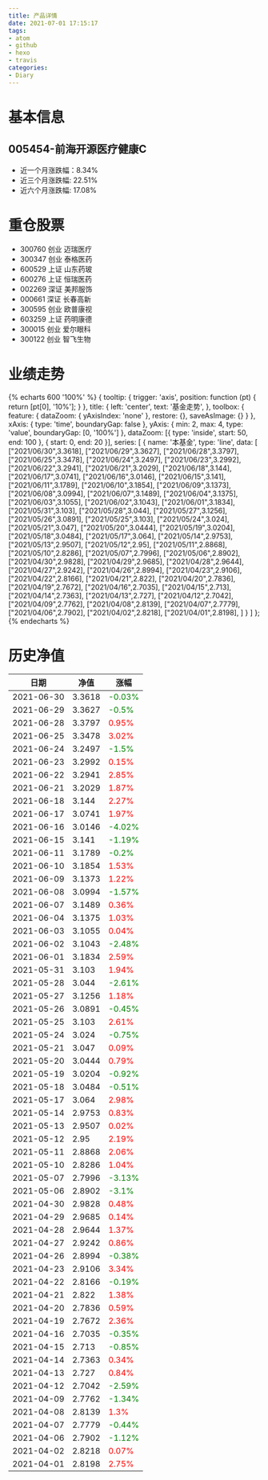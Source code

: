 ```yaml
---
title: 产品详情
date: 2021-07-01 17:15:17
tags:
- atom
- github
- hexo
- travis
categories:
- Diary
---
```


# 基本信息
## 005454-前海开源医疗健康C
- 近一个月涨跌幅：8.34%
- 近三个月涨跌幅: 22.51%
- 近六个月涨跌幅: 17.08%

# 重仓股票
- 300760 创业 迈瑞医疗
- 300347 创业 泰格医药
- 600529 上证 山东药玻
- 600276 上证 恒瑞医药
- 002269 深证 美邦服饰
- 000661 深证 长春高新
- 300595 创业 欧普康视
- 603259 上证 药明康德
- 300015 创业 爱尔眼科
- 300122 创业 智飞生物
# 业绩走势

{% echarts 600 '100%' %}
{
  tooltip: {
        trigger: 'axis',
        position: function (pt) {
            return [pt[0], '10%'];
        }
    },
    title: {
        left: 'center',
        text: '基金走势',
    },
    toolbox: {
        feature: {
            dataZoom: {
                yAxisIndex: 'none'
            },
            restore: {},
            saveAsImage: {}
        }
    },
    xAxis: {
        type: 'time',
        boundaryGap: false
    },
    yAxis: {
        min: 2,
        max: 4,
        type: 'value',
        boundaryGap: [0, '100%']
    },
    dataZoom: [{
        type: 'inside',
        start: 50,
        end: 100
    }, {
        start: 0,
        end: 20
    }],
    series: [
        {
            name: '本基金',
            type: 'line',
            data: [
["2021/06/30",3.3618],
["2021/06/29",3.3627],
["2021/06/28",3.3797],
["2021/06/25",3.3478],
["2021/06/24",3.2497],
["2021/06/23",3.2992],
["2021/06/22",3.2941],
["2021/06/21",3.2029],
["2021/06/18",3.144],
["2021/06/17",3.0741],
["2021/06/16",3.0146],
["2021/06/15",3.141],
["2021/06/11",3.1789],
["2021/06/10",3.1854],
["2021/06/09",3.1373],
["2021/06/08",3.0994],
["2021/06/07",3.1489],
["2021/06/04",3.1375],
["2021/06/03",3.1055],
["2021/06/02",3.1043],
["2021/06/01",3.1834],
["2021/05/31",3.103],
["2021/05/28",3.044],
["2021/05/27",3.1256],
["2021/05/26",3.0891],
["2021/05/25",3.103],
["2021/05/24",3.024],
["2021/05/21",3.047],
["2021/05/20",3.0444],
["2021/05/19",3.0204],
["2021/05/18",3.0484],
["2021/05/17",3.064],
["2021/05/14",2.9753],
["2021/05/13",2.9507],
["2021/05/12",2.95],
["2021/05/11",2.8868],
["2021/05/10",2.8286],
["2021/05/07",2.7996],
["2021/05/06",2.8902],
["2021/04/30",2.9828],
["2021/04/29",2.9685],
["2021/04/28",2.9644],
["2021/04/27",2.9242],
["2021/04/26",2.8994],
["2021/04/23",2.9106],
["2021/04/22",2.8166],
["2021/04/21",2.822],
["2021/04/20",2.7836],
["2021/04/19",2.7672],
["2021/04/16",2.7035],
["2021/04/15",2.713],
["2021/04/14",2.7363],
["2021/04/13",2.727],
["2021/04/12",2.7042],
["2021/04/09",2.7762],
["2021/04/08",2.8139],
["2021/04/07",2.7779],
["2021/04/06",2.7902],
["2021/04/02",2.8218],
["2021/04/01",2.8198],
]
        }
    ]
};
{% endecharts %}

# 历史净值

| 日期 | 净值 | 涨幅 |
| --- | --- | --- |
|2021-06-30|3.3618|<font color=green>-0.03%</font>|
|2021-06-29|3.3627|<font color=green>-0.5%</font>|
|2021-06-28|3.3797|<font color=red>0.95%</font>|
|2021-06-25|3.3478|<font color=red>3.02%</font>|
|2021-06-24|3.2497|<font color=green>-1.5%</font>|
|2021-06-23|3.2992|<font color=red>0.15%</font>|
|2021-06-22|3.2941|<font color=red>2.85%</font>|
|2021-06-21|3.2029|<font color=red>1.87%</font>|
|2021-06-18|3.144|<font color=red>2.27%</font>|
|2021-06-17|3.0741|<font color=red>1.97%</font>|
|2021-06-16|3.0146|<font color=green>-4.02%</font>|
|2021-06-15|3.141|<font color=green>-1.19%</font>|
|2021-06-11|3.1789|<font color=green>-0.2%</font>|
|2021-06-10|3.1854|<font color=red>1.53%</font>|
|2021-06-09|3.1373|<font color=red>1.22%</font>|
|2021-06-08|3.0994|<font color=green>-1.57%</font>|
|2021-06-07|3.1489|<font color=red>0.36%</font>|
|2021-06-04|3.1375|<font color=red>1.03%</font>|
|2021-06-03|3.1055|<font color=red>0.04%</font>|
|2021-06-02|3.1043|<font color=green>-2.48%</font>|
|2021-06-01|3.1834|<font color=red>2.59%</font>|
|2021-05-31|3.103|<font color=red>1.94%</font>|
|2021-05-28|3.044|<font color=green>-2.61%</font>|
|2021-05-27|3.1256|<font color=red>1.18%</font>|
|2021-05-26|3.0891|<font color=green>-0.45%</font>|
|2021-05-25|3.103|<font color=red>2.61%</font>|
|2021-05-24|3.024|<font color=green>-0.75%</font>|
|2021-05-21|3.047|<font color=red>0.09%</font>|
|2021-05-20|3.0444|<font color=red>0.79%</font>|
|2021-05-19|3.0204|<font color=green>-0.92%</font>|
|2021-05-18|3.0484|<font color=green>-0.51%</font>|
|2021-05-17|3.064|<font color=red>2.98%</font>|
|2021-05-14|2.9753|<font color=red>0.83%</font>|
|2021-05-13|2.9507|<font color=red>0.02%</font>|
|2021-05-12|2.95|<font color=red>2.19%</font>|
|2021-05-11|2.8868|<font color=red>2.06%</font>|
|2021-05-10|2.8286|<font color=red>1.04%</font>|
|2021-05-07|2.7996|<font color=green>-3.13%</font>|
|2021-05-06|2.8902|<font color=green>-3.1%</font>|
|2021-04-30|2.9828|<font color=red>0.48%</font>|
|2021-04-29|2.9685|<font color=red>0.14%</font>|
|2021-04-28|2.9644|<font color=red>1.37%</font>|
|2021-04-27|2.9242|<font color=red>0.86%</font>|
|2021-04-26|2.8994|<font color=green>-0.38%</font>|
|2021-04-23|2.9106|<font color=red>3.34%</font>|
|2021-04-22|2.8166|<font color=green>-0.19%</font>|
|2021-04-21|2.822|<font color=red>1.38%</font>|
|2021-04-20|2.7836|<font color=red>0.59%</font>|
|2021-04-19|2.7672|<font color=red>2.36%</font>|
|2021-04-16|2.7035|<font color=green>-0.35%</font>|
|2021-04-15|2.713|<font color=green>-0.85%</font>|
|2021-04-14|2.7363|<font color=red>0.34%</font>|
|2021-04-13|2.727|<font color=red>0.84%</font>|
|2021-04-12|2.7042|<font color=green>-2.59%</font>|
|2021-04-09|2.7762|<font color=green>-1.34%</font>|
|2021-04-08|2.8139|<font color=red>1.3%</font>|
|2021-04-07|2.7779|<font color=green>-0.44%</font>|
|2021-04-06|2.7902|<font color=green>-1.12%</font>|
|2021-04-02|2.8218|<font color=red>0.07%</font>|
|2021-04-01|2.8198|<font color=red>2.75%</font>|
